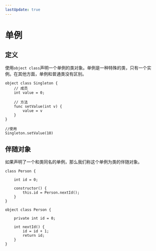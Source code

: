```yaml
---
lastUpdate: true
---
```


# 单例

## 定义

使用`object class`声明一个单例的类对象。单例是一种特殊的类，只有一个实例。在其他方面，单例和普通类没有区别。

```mcfpp
object class Singleton {
    // 成员
    int value = 0;

    // 方法
    func setValue(int v) {
        value = v
    }
}

//使用
Singleton.setValue(10)
```

## 伴随对象

如果声明了一个和类同名的单例，那么我们称这个单例为类的伴随对象。

```mcfpp
class Person {

    int id = 0;

    constructor() {
        this.id = Person.nextId();
    }
}

object class Person {
    
    private int id = 0;
    
    int nextId() {
        id = id + 1;
        return id;
    }
}
```
